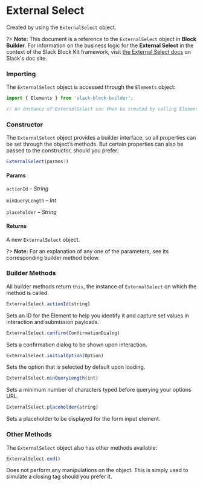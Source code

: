 # External Select

Created by using the `ExternalSelect` object.

?> **Note:** This document is a reference to the `ExternalSelect` object in **Block Builder**. For information on the business logic for the **External Select** in the context of the Slack Block Kit framework, visit [the External Select docs](https:&#x2F;&#x2F;api.slack.com&#x2F;reference&#x2F;block-kit&#x2F;block-elements#external_select) on Slack's doc site.

### Importing

The `ExternalSelect` object is accessed through the `Elements` object:

```javascript
import { Elements } from 'slack-block-builder';

// An instance of ExternalSelect can then be created by calling Elements.ExternalSelect();
```


### Constructor

The `ExternalSelect` object provides a builder interface, so all properties can be set through the object’s methods. But certain properties can also be passed to the constructor, should you prefer:

```javascript
ExternalSelect(params?)
```

#### Params

`actionId` – *String*

`minQueryLength` – *Int*

`placeholder` – *String*

#### Returns

A new `ExternalSelect` object.

?> **Note:** For an explanation of any one of the parameters, see its corresponding builder method below.

### Builder Methods

All builder methods return `this`, the instance of `ExternalSelect` on which the method is called.

```javascript
ExternalSelect.actionId(string)
```

Sets an ID for the Element to help you identify it and capture set values in interaction and submission payloads.
```javascript
ExternalSelect.confirm(ConfirmationDialog)
```

Sets a confirmation dialog to be shown upon interaction.
```javascript
ExternalSelect.initialOption(Option)
```

Sets the option that is selected by default upon loading.
```javascript
ExternalSelect.minQueryLength(int)
```

Sets a minimum number of characters typed before querying your options URL.
```javascript
ExternalSelect.placeholder(string)
```

Sets a placeholder to be displayed for the form input element.


### Other Methods

The `ExternalSelect` object also has other methods available:

```javascript
ExternalSelect.end()
```

Does not perform any manipulations on the object. This is simply used to simulate a closing tag should you prefer it.


